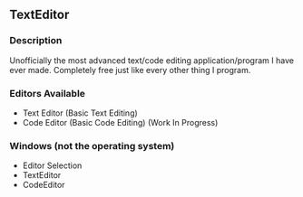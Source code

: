 ## TextEditor
### Description
Unofficially the most advanced text/code editing application/program I have ever made. Completely free just like every other thing I program.

### Editors Available
  - Text Editor (Basic Text Editing)
  - Code Editor (Basic Code Editing) (Work In Progress)

### Windows (not the operating system)
  - Editor Selection
  - TextEditor
  - CodeEditor
